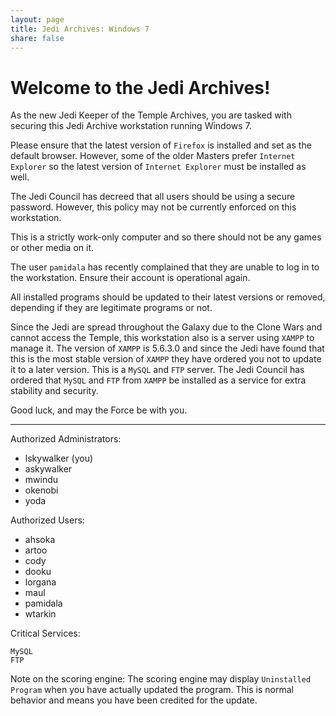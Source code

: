```yaml
---
layout: page
title: Jedi Archives: Windows 7
share: false
---
```


# Welcome to the Jedi Archives!

As the new Jedi Keeper of the Temple Archives, you are tasked with securing this Jedi Archive workstation running Windows 7.



Please ensure that the latest version of `Firefox` is installed and set as the default browser.
However, some of the older Masters prefer `Internet Explorer` so the latest version of `Internet Explorer` must be installed as well.

The Jedi Council has decreed that all users should be using a secure password.
However, this policy may not be currently enforced on this workstation.

This is a strictly work-only computer and so there should not be any games or other media on it.

The user `pamidala` has recently complained that they are unable to log in to the workstation.
Ensure their account is operational again.

All installed programs should be updated to their latest versions or removed, depending if they are legitimate programs or not.

Since the Jedi are spread throughout the Galaxy due to the Clone Wars and cannot access the Temple, this workstation also is a server using `XAMPP` to manage it.
The version of `XAMPP` is 5.6.3.0 and since the Jedi have found that this is the most stable version of `XAMPP` they have ordered you not to update it to a later version.
This is a `MySQL` and `FTP` server.
The Jedi Council has ordered that `MySQL` and `FTP` from `XAMPP` be installed as a service for extra stability and security.

Good luck, and may the Force be with you.

--------------------------------------------------------------------------------

Authorized Administrators:
 - lskywalker (you)
 - askywalker
 - mwindu
 - okenobi
 - yoda

Authorized Users:
 - ahsoka
 - artoo
 - cody
 - dooku
 - lorgana
 - maul
 - pamidala
 - wtarkin




Critical Services:

  `MySQL`  
  `FTP`

Note on the scoring engine: The scoring engine may display `Uninstalled Program` when you have actually updated the program.
This is normal behavior and means you have been credited for the update.
